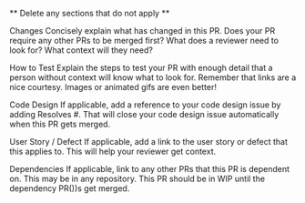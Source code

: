 ** Delete any sections that do not apply **

Changes
Concisely explain what has changed in this PR. Does your PR require any other PRs to be merged first? What does a reviewer need to look for? What context will they need?

How to Test
Explain the steps to test your PR with enough detail that a person without context will know what to look for. Remember that links are a nice courtesy. Images or animated gifs are even better!

Code Design
If applicable, add a reference to your code design issue by adding Resolves #<your code design issue number>. That will close your code design issue automatically when this PR gets merged.

User Story / Defect
If applicable, add a link to the user story or defect that this applies to. This will help your reviewer get context.

Dependencies
If applicable, link to any other PRs that this PR is dependent on. This may be in any repository. This PR should be in WIP until the dependency PR())s get merged.